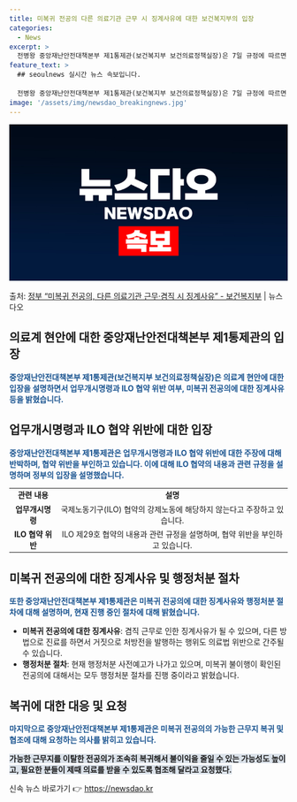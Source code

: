 ```yaml
---
title: 미복귀 전공의 다른 의료기관 근무 시 징계사유에 대한 보건복지부의 입장
categories:
  - News
excerpt: >
  전병왕 중앙재난안전대책본부 제1통제관(보건복지부 보건의료정책실장)은 7일 규정에 따르면 (전공의가) 수련병원…
feature_text: >
  ## seoulnews 실시간 뉴스 속보입니다.

  전병왕 중앙재난안전대책본부 제1통제관(보건복지부 보건의료정책실장)은 7일 규정에 따르면 (전공의가) 수련병원…
image: '/assets/img/newsdao_breakingnews.jpg'
---
```


![뉴스다오 속보](/assets/img/newsdao_breakingnews.jpg)

<p>출처: <a href="https://newsdao.kr/3288" rel="dofollow">정부 “미복귀 전공의, 다른 의료기관 근무·겸직 시 징계사유”  - 보건복지부</a> | 뉴스다오</p>

<h2 data-ke-size="size26">의료계 현안에 대한 중앙재난안전대책본부 제1통제관의 입장</h2>
<p data-ke-size="size16"><b><span style="color: #1a5490;">중앙재난안전대책본부 제1통제관(보건복지부 보건의료정책실장)은 의료계 현안에 대한 입장을 설명하면서 업무개시명령과 ILO 협약 위반 여부, 미복귀 전공의에 대한 징계사유 등을 밝혔습니다.</span></b></p>

<h2 data-ke-size="size26">업무개시명령과 ILO 협약 위반에 대한 입장</h2>
<p data-ke-size="size16"><b><span style="color: #1a5490;">중앙재난안전대책본부 제1통제관은 업무개시명령과 ILO 협약 위반에 대한 주장에 대해 반박하며, 협약 위반을 부인하고 있습니다. 이에 대해 ILO 협약의 내용과 관련 규정을 설명하며 정부의 입장을 설명했습니다.</span></b></p>

<table>
  <tr>
    <td style="text-align: center; height: 17px;"><b>관련 내용</b></td>
    <td style="text-align: center; height: 17px;"><b>설명</b></td>
  </tr>
  <tr>
    <td style="text-align: center; height: 17px;"><b>업무개시명령</b></td>
    <td style="text-align: center; height: 17px;">국제노동기구(ILO) 협약의 강제노동에 해당하지 않는다고 주장하고 있습니다.</td>
  </tr>
  <tr>
    <td style="text-align: center; height: 17px;"><b>ILO 협약 위반</b></td>
    <td style="text-align: center; height: 17px;">ILO 제29호 협약의 내용과 관련 규정을 설명하며, 협약 위반을 부인하고 있습니다.</td>
  </tr>
</table>

<h2 data-ke-size="size26">미복귀 전공의에 대한 징계사유 및 행정처분 절차</h2>
<p data-ke-size="size16"><b><span style="color: #1a5490;">또한 중앙재난안전대책본부 제1통제관은 미복귀 전공의에 대한 징계사유와 행정처분 절차에 대해 설명하며, 현재 진행 중인 절차에 대해 밝혔습니다.</span></b></p>

<ul>
  <li><b>미복귀 전공의에 대한 징계사유</b>: 겸직 근무로 인한 징계사유가 될 수 있으며, 다른 방법으로 진료를 하면서 거짓으로 처방전을 발행하는 행위도 의료법 위반으로 간주될 수 있습니다.</li>
  <li><b>행정처분 절차</b>: 현재 행정처분 사전예고가 나가고 있으며, 미복귀 불이행이 확인된 전공의에 대해서는 모두 행정처분 절차를 진행 중이라고 밝혔습니다.</li>
</ul>

<h2 data-ke-size="size26">복귀에 대한 대응 및 요청</h2>
<p data-ke-size="size16"><b><span style="color: #1a5490;">마지막으로 중앙재난안전대책본부 제1통제관은 미복귀 전공의의 가능한 근무지 복귀 및 협조에 대해 요청하는 의사를 밝히고 있습니다.</span></b></p>
<p data-ke-size="size16"><b><span style="background-color: #21538527;">가능한 근무지를 이탈한 전공의가 조속히 복귀해서 불이익을 줄일 수 있는 가능성도 높이고, 필요한 분들이 제때 의료를 받을 수 있도록 협조해 달라고 요청했다.</span></b></p>
 

신속 뉴스 바로가기 👉 <a href="https://newsdao.kr" rel="dofollow">https://newsdao.kr</a>


